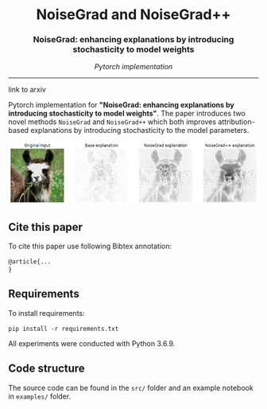 <h1 align="center"><b>NoiseGrad and NoiseGrad++</b></h1>
<h3 align="center"><b>NoiseGrad: enhancing explanations by introducing stochasticity to model weights</b></h3>
<p align="center">
  <i>Pytorch implementation</i>
</p> 
 
--------------

link to arxiv

Pytorch implementation for **"NoiseGrad: enhancing explanations by introducing stochasticity to model weights"**. The paper introduces two novel methods `NoiseGrad` and `NoiseGrad++` which both improves attribution-based explanations by introducing stochasticity to the model parameters.

<p align="center">
  <img src="samples/resulting_explanation.png" alt="Visualization of baseline, NoiseGrad and NoiseGrad++ explanations using (Integrated Gradient) as XAI method." width="512"/>  
</p>

## Cite this paper

To cite this paper use following Bibtex annotation:

	@article{...
	}

## Requirements

To install requirements:

```setup
pip install -r requirements.txt
```

All experiments were conducted with Python 3.6.9.

## Code structure

The source code can be found in the `src/` folder and an example notebook in `examples/` folder.

